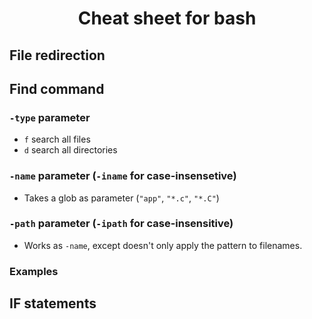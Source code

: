 # <center>Cheat sheet for bash</center>


## File redirection



## Find command

### `-type` parameter
 * `f` search all files 
 * `d` search all directories
 
### `-name` parameter (`-iname` for case-insensetive)
* Takes a glob as parameter (`"app"`, `"*.c"`, `"*.C"`)

### `-path` parameter (`-ipath` for case-insensitive)
* Works as `-name`, except doesn't only apply the pattern to filenames.

### Examples


## IF statements

